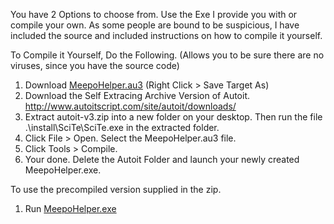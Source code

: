 You have 2 Options to choose from. Use the Exe I provide you with or compile your own. As some people are bound to be suspicious, I have included the source and included instructions on how to compile it yourself.  

To Compile it Yourself, Do the Following. (Allows you to be sure there are no viruses, since you have the source code)  
1. Download [MeepoHelper.au3](https://github.com/BetaLeaf/MeepoHelper/blob/master/MeepoHelper.au3) (Right Click > Save Target As)  
2. Download the Self Extracing Archive Version of Autoit. http://www.autoitscript.com/site/autoit/downloads/  
3. Extract autoit-v3.zip into a new folder on your desktop. Then run the file .\install\SciTe\SciTe.exe in the extracted folder.  
4. Click File > Open. Select the MeepoHelper.au3 file.  
5. Click Tools > Compile.  
6. Your done. Delete the Autoit Folder and launch your newly created MeepoHelper.exe.  

To use the precompiled version supplied in the zip.  
1. Run [MeepoHelper.exe](https://github.com/BetaLeaf/MeepoHelper/raw/master/MeepoHelper.exe)  
